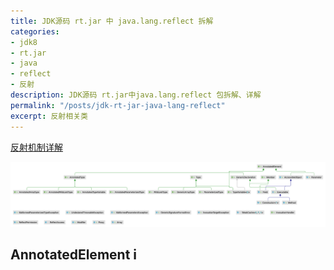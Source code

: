 ```yaml
---
title: JDK源码 rt.jar 中 java.lang.reflect 拆解
categories:
- jdk8
- rt.jar
- java
- reflect
- 反射
description: JDK源码 rt.jar中java.lang.reflect 包拆解、详解
permalink: "/posts/jdk-rt-jar-java-lang-reflect"
excerpt: 反射相关类
---
```


[反射机制详解](https://pdai.tech/md/java/basic/java-basic-x-reflection.html)

![包概览](../assets/images/java-lang-reflect/package.png)

## AnnotatedElement i

